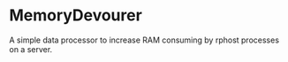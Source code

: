 # MemoryDevourer

A simple data processor to increase RAM consuming by rphost processes on a server.
